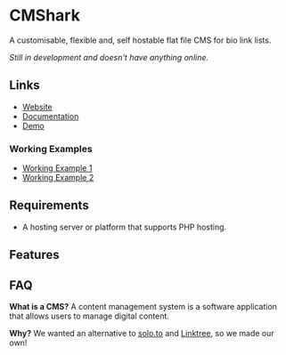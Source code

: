 # CMShark
A customisable, flexible and, self hostable flat file CMS for bio link lists.

*Still in development and doesn't have anything online.*

## Links
- [Website](https://cmshark.com)
- [Documentation](https://docs.cmshark.com)
- [Demo](https://cmshark.com/demo)

### Working Examples
- [Working Example 1](https://will.clarke.ml)
- [Working Example 2](https://williamharrison.me)

## Requirements
- A hosting server or platform that supports PHP hosting.

## Features
<!-- - Responsive layout
- Flexibility:
    - You can edit the source code and change the front end as much as you want. 
    - The admin area can be changed, themed and much more. (*Not recommended*)
- [Full white label](https://www.thatcompany.com/white-label-marketing/what-is-white-label) and rebrand abilities
- Open source, you can easily view the code and make sure that everything is safe before you decide to use it
- Font Awesome implementation

Upcoming features:
- Better page editing
- Page insights
- Better performance -->

## FAQ
**What is a CMS?** A content management system is a software application that allows users to manage digital content.

**Why?** We wanted an alternative to [solo.to](https://solo.to) and [Linktree](https://linktr.ee), so we made our own!
